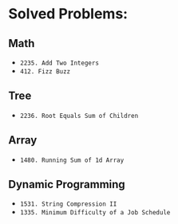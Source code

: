 # Solved Problems:

## Math
- `2235. Add Two Integers`
- `412. Fizz Buzz`

## Tree
- `2236. Root Equals Sum of Children`

## Array
- `1480. Running Sum of 1d Array`

## Dynamic Programming
- `1531. String Compression II`
- `1335. Minimum Difficulty of a Job Schedule`
